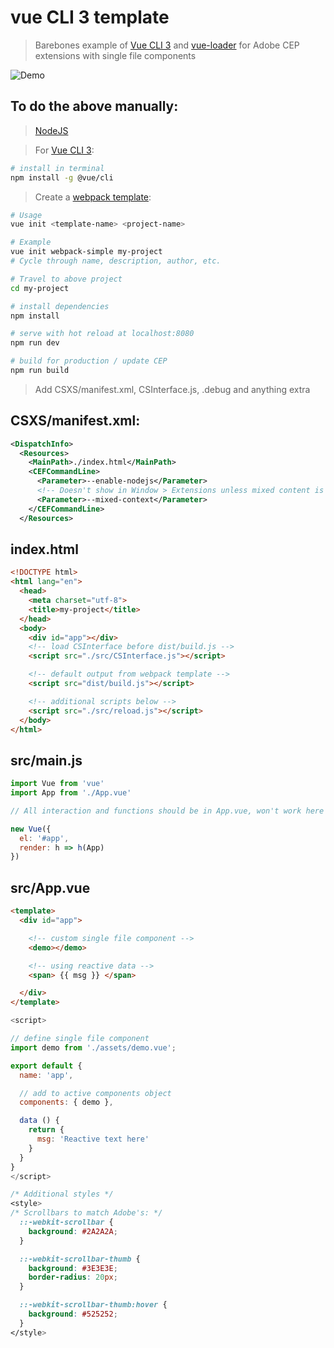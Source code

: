 # vue CLI 3 template

> Barebones example of [Vue CLI 3](https://cli.vuejs.org/) and [vue-loader](http://vuejs.github.io/vue-loader) for Adobe CEP extensions with single file components

![Demo](https://thumbs.gfycat.com/RealGrotesqueLacewing-size_restricted.gif)

## To do the above manually:

> [NodeJS](https://nodejs.org/en/)

> For [Vue CLI 3](https://cli.vuejs.org/):

``` bash
# install in terminal
npm install -g @vue/cli
```

> Create a [webpack template](https://www.npmjs.com/package/vue-cli):

``` bash
# Usage
vue init <template-name> <project-name>

# Example
vue init webpack-simple my-project
# Cycle through name, description, author, etc.
```

``` bash
# Travel to above project
cd my-project

# install dependencies
npm install

# serve with hot reload at localhost:8080
npm run dev

# build for production / update CEP
npm run build
```

> Add CSXS/manifest.xml, CSInterface.js, .debug and anything extra

## CSXS/manifest.xml:

``` xml
<DispatchInfo>
  <Resources>
    <MainPath>./index.html</MainPath>
    <CEFCommandLine>
      <Parameter>--enable-nodejs</Parameter>
      <!-- Doesn't show in Window > Extensions unless mixed content is enabled -->
      <Parameter>--mixed-context</Parameter>
    </CEFCommandLine>
  </Resources>
```

## index.html

```html
<!DOCTYPE html>
<html lang="en">
  <head>
    <meta charset="utf-8">
    <title>my-project</title>
  </head>
  <body>
    <div id="app"></div>
    <!-- load CSInterface before dist/build.js -->
    <script src="./src/CSInterface.js"></script>

    <!-- default output from webpack template -->
    <script src="dist/build.js"></script>

    <!-- additional scripts below -->
    <script src="./src/reload.js"></script>
  </body>
</html>
```


## src/main.js

``` JavaScript
import Vue from 'vue'
import App from './App.vue'

// All interaction and functions should be in App.vue, won't work here

new Vue({
  el: '#app',
  render: h => h(App)
})
```

## src/App.vue

``` html
<template>
  <div id="app">

    <!-- custom single file component -->
    <demo></demo>

    <!-- using reactive data -->
    <span> {{ msg }} </span>

  </div>
</template>
```
``` JavaScript
<script>

// define single file component
import demo from './assets/demo.vue';

export default {
  name: 'app',

  // add to active components object
  components: { demo },

  data () {
    return {
      msg: 'Reactive text here'
    }
  }
}
</script>
```
``` css
/* Additional styles */
<style>
/* Scrollbars to match Adobe's: */
  ::-webkit-scrollbar {
    background: #2A2A2A;
  }

  ::-webkit-scrollbar-thumb {
    background: #3E3E3E;
    border-radius: 20px;
  }

  ::-webkit-scrollbar-thumb:hover {
    background: #525252;
  }
</style>
```
